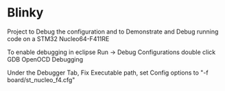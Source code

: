 # Blinky

Project to Debug the configuration and to Demonstrate and Debug running code on a STM32 Nucleo64-F411RE

To enable debugging in eclipse Run -> Debug Configurations
double click GDB OpenOCD Debugging

Under the Debugger Tab, Fix Executable path, set Config options to "-f board/st_nucleo_f4.cfg"
